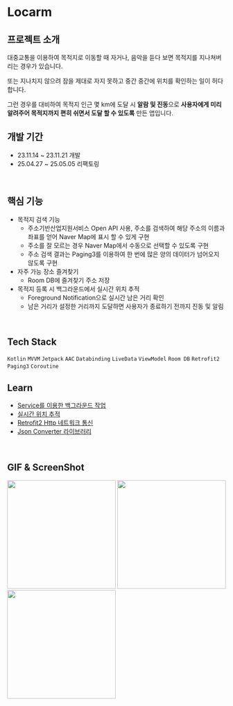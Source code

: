 # Locarm


## 프로젝트 소개
 대중교통을 이용하여 목적지로 이동할 때 자거나, 음악을 듣다 보면 목적지를 지나쳐버리는 경우가 있습니다.
 
 또는 지나치지 않으려 잠을 제대로 자지 못하고 중간 중간에 위치를 확인하는 일이 허다합니다.

 그런 경우를 대비하여 목적지 인근 몇 km에 도달 시 **알람 및 진동**으로 **사용자에게 미리 알려주어 목적지까지 편히 쉬면서 도달 할 수 있도록** 만든 앱입니다.
 <br>


## 개발 기간
 * 23.11.14 ~ 23.11.21 개발
 * 25.04.27 ~ 25.05.05 리팩토링
 <br>


## 핵심 기능
* 목적지 검색 기능
  * 주소기반산업지원서비스 Open API 사용, 주소를 검색하여 해당 주소의 이름과 좌표를 얻어 Naver Map에 표시 할 수 있게 구현
  * 주소를 잘 모르는 경우 Naver Map에서 수동으로 선택할 수 있도록 구현
  * 주소 검색 결과는 Paging3를 이용하여 한 번에 많은 양의 데이터가 넘어오지 않도록 구현
* 자주 가능 장소 즐겨찾기
  * Room DB에 즐겨찾기 주소 저장
* 목적지 등록 시 백그라운드에서 실시간 위치 추적
  * Foreground Notification으로 실시간 남은 거리 확인
  * 남은 거리가 설정한 거리까지 도달하면 사용자가 종료하기 전까지 진동 및 알림
 <br>

## Tech Stack
`Kotlin` `MVVM` `Jetpack` `AAC` `Databinding` `LiveData` `ViewModel` `Room DB` `Retrofit2` `Paging3` `Coroutine` 
<br>


## Learn
* [Service를 이용한 백그라운드 작업](https://snaildeveloper.tistory.com/121)
* [실시간 위치 추적](https://snaildeveloper.tistory.com/123)
* [Retrofit2 Http 네트워크 통신](https://snaildeveloper.tistory.com/127)
* [Json Converter 라이브러리](https://snaildeveloper.tistory.com/128)
<br>

 ## GIF & ScreenShot
<img src="https://github.com/user-attachments/assets/1ef5e439-34b6-4475-ae5e-39102e754657" width=250 />
<img src="https://github.com/user-attachments/assets/259fcc09-7060-4386-8a5f-1674e1e178cf" width=250 />
<img src="https://github.com/user-attachments/assets/1c19d48c-97bc-4e18-933e-f34eed23204a" width=250 />

